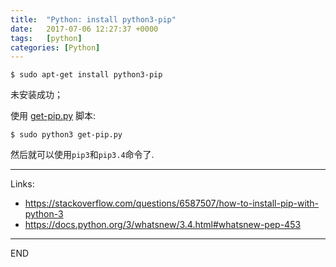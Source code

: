 ```yaml
---
title:  "Python: install python3-pip"
date:   2017-07-06 12:27:37 +0000
tags:   [python]
categories: [Python]
---
```

```shell
$ sudo apt-get install python3-pip
```
未安装成功；

使用 [get-pip.py](https://bootstrap.pypa.io/get-pip.py) 脚本:
```shell
$ sudo python3 get-pip.py
```

然后就可以使用`pip3`和`pip3.4`命令了.

---
Links:
- https://stackoverflow.com/questions/6587507/how-to-install-pip-with-python-3
- https://docs.python.org/3/whatsnew/3.4.html#whatsnew-pep-453

---
END

